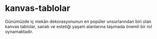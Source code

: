 # kanvas-tablolar
Günümüzde iç mekân dekorasyonunun en popüler unsurlarından biri olan kanvas tablolar, sanatı ve estetiği yaşam alanlarına taşımada önemli bir rol oynamaktadır.
